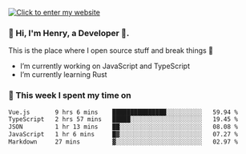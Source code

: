 [![Click to enter my website](https://github.com/zh30/zh30/assets/7930156/44b2b06d-750e-442d-a707-701903917b3b)](https://zhanghe.dev) 

### 👋 Hi, I'm Henry, a Developer 🚀.

This is the place where I open source stuff and break things :rofl:

- I’m currently working on JavaScript and TypeScript
- I’m currently learning Rust

### 💪 This week I spent my time on

<!--START_SECTION:waka-->

```txt
Vue.js       9 hrs 6 mins    ███████████████░░░░░░░░░░   59.94 %
TypeScript   2 hrs 57 mins   █████░░░░░░░░░░░░░░░░░░░░   19.45 %
JSON         1 hr 13 mins    ██░░░░░░░░░░░░░░░░░░░░░░░   08.08 %
JavaScript   1 hr 6 mins     █▓░░░░░░░░░░░░░░░░░░░░░░░   07.27 %
Markdown     27 mins         ▓░░░░░░░░░░░░░░░░░░░░░░░░   02.97 %
```

<!--END_SECTION:waka-->
